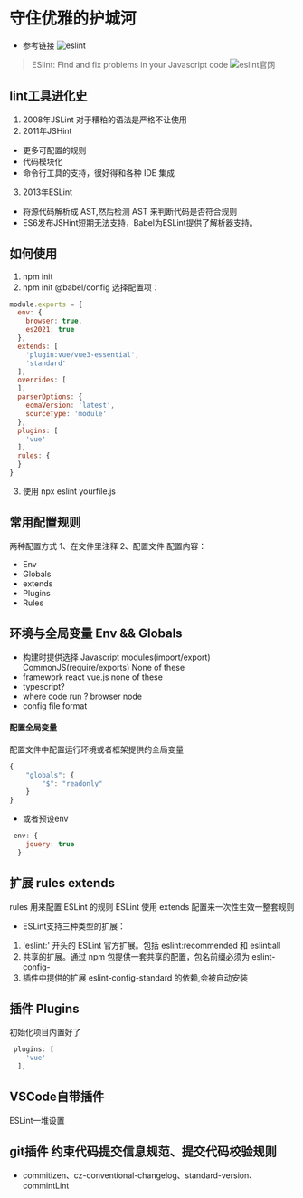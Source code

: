 # 守住优雅的护城河
+ 参考链接 ![eslint](https://zhuanlan.zhihu.com/p/184951182 '知乎无名之辈')

> ESlint: Find and fix problems in your Javascript code
 ![eslint官网](https://eslint.org/ '知乎无名之辈')

## lint工具进化史 
1. 2008年JSLint 对于糟粕的语法是严格不让使用
2. 2011年JSHint 
+ 更多可配置的规则
+ 代码模块化
+ 命令行工具的支持，很好得和各种 IDE 集成
3. 2013年ESLint 
+ 将源代码解析成 AST,然后检测 AST 来判断代码是否符合规则
+ ES6发布JSHint短期无法支持，Babel为ESLint提供了解析器支持。

## 如何使用

1. npm init
2. npm init @babel/config
选择配置项：
```js
module.exports = {
  env: {
    browser: true,
    es2021: true
  },
  extends: [
    'plugin:vue/vue3-essential',
    'standard'
  ],
  overrides: [
  ],
  parserOptions: {
    ecmaVersion: 'latest',
    sourceType: 'module'
  },
  plugins: [
    'vue'
  ],
  rules: {
  }
}

```
3. 使用 npx eslint yourfile.js
## 常用配置规则
两种配置方式
1、在文件里注释
2、配置文件
配置内容：
+ Env
+ Globals
+ extends
+ Plugins
+ Rules

## 环境与全局变量 Env && Globals
 + 构建时提供选择
 Javascript modules(import/export)
 CommonJS(require/exports)
 None of these
 + framework
 react vue.js none of these 
+ typescript? 
+ where code run ?
browser node
+ config file format
#### 配置全局变量
配置文件中配置运行环境或者框架提供的全局变量
```js
{
    "globals": {
        "$": "readonly"
    }
}
```
+ 或者预设env
```js
 env: {
    jquery: true
  }
```
## 扩展 rules extends
rules 用来配置 ESLint 的规则
ESLint 使用 extends 配置来一次性生效一整套规则
+ ESLint支持三种类型的扩展：
1. 'eslint:' 开头的 ESLint 官方扩展。包括 eslint:recommended 和 eslint:all
2. 共享的扩展。通过 npm 包提供一套共享的配置，包名前缀必须为 eslint-config-
3. 插件中提供的扩展 eslint-config-standard 的依赖,会被自动安装
## 插件 Plugins
初始化项目内置好了
```js
 plugins: [
    'vue'
  ],
```

## VSCode自带插件
ESLint一堆设置
## git插件 约束代码提交信息规范、提交代码校验规则
+  commitizen、cz-conventional-changelog、standard-version、commintLint

